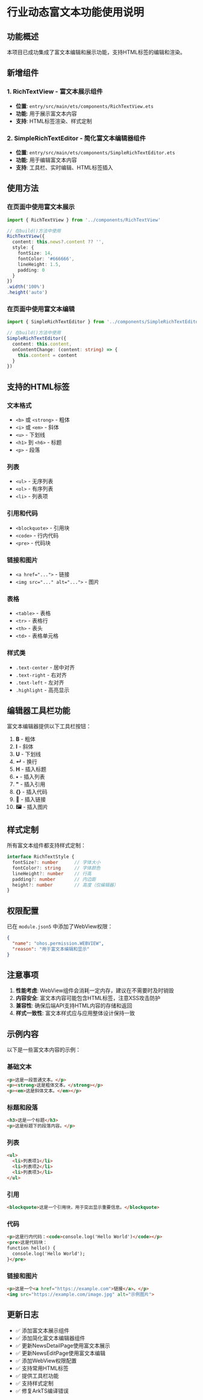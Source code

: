 # 行业动态富文本功能使用说明

## 功能概述

本项目已成功集成了富文本编辑和展示功能，支持HTML标签的编辑和渲染。

## 新增组件

### 1. RichTextView - 富文本展示组件
- **位置**: `entry/src/main/ets/components/RichTextView.ets`
- **功能**: 用于展示富文本内容
- **支持**: HTML标签渲染、样式定制

### 2. SimpleRichTextEditor - 简化富文本编辑器组件
- **位置**: `entry/src/main/ets/components/SimpleRichTextEditor.ets`
- **功能**: 用于编辑富文本内容
- **支持**: 工具栏、实时编辑、HTML标签插入

## 使用方法

### 在页面中使用富文本展示

```typescript
import { RichTextView } from '../components/RichTextView'

// 在build()方法中使用
RichTextView({ 
  content: this.news?.content ?? '',
  style: {
    fontSize: 14,
    fontColor: '#666666',
    lineHeight: 1.5,
    padding: 0
  }
})
.width('100%')
.height('auto')
```

### 在页面中使用富文本编辑

```typescript
import { SimpleRichTextEditor } from '../components/SimpleRichTextEditor'

// 在build()方法中使用
SimpleRichTextEditor({ 
  content: this.content,
  onContentChange: (content: string) => {
    this.content = content
  }
})
```

## 支持的HTML标签

### 文本格式
- `<b>` 或 `<strong>` - 粗体
- `<i>` 或 `<em>` - 斜体
- `<u>` - 下划线
- `<h1>` 到 `<h6>` - 标题
- `<p>` - 段落

### 列表
- `<ul>` - 无序列表
- `<ol>` - 有序列表
- `<li>` - 列表项

### 引用和代码
- `<blockquote>` - 引用块
- `<code>` - 行内代码
- `<pre>` - 代码块

### 链接和图片
- `<a href="...">` - 链接
- `<img src="..." alt="...">` - 图片

### 表格
- `<table>` - 表格
- `<tr>` - 表格行
- `<th>` - 表头
- `<td>` - 表格单元格

### 样式类
- `.text-center` - 居中对齐
- `.text-right` - 右对齐
- `.text-left` - 左对齐
- `.highlight` - 高亮显示

## 编辑器工具栏功能

富文本编辑器提供以下工具栏按钮：

1. **B** - 粗体
2. **I** - 斜体
3. **U** - 下划线
4. **↵** - 换行
5. **H** - 插入标题
6. **•** - 插入列表
7. **"** - 插入引用
8. **{}** - 插入代码
9. **🔗** - 插入链接
10. **🖼️** - 插入图片

## 样式定制

所有富文本组件都支持样式定制：

```typescript
interface RichTextStyle {
  fontSize?: number      // 字体大小
  fontColor?: string     // 字体颜色
  lineHeight?: number    // 行高
  padding?: number       // 内边距
  height?: number        // 高度（仅编辑器）
}
```

## 权限配置

已在 `module.json5` 中添加了WebView权限：

```json
{
  "name": "ohos.permission.WEBVIEW",
  "reason": "用于富文本编辑和显示"
}
```

## 注意事项

1. **性能考虑**: WebView组件会消耗一定内存，建议在不需要时及时销毁
2. **内容安全**: 富文本内容可能包含HTML标签，注意XSS攻击防护
3. **兼容性**: 确保后端API支持HTML内容的存储和返回
4. **样式一致性**: 富文本样式应与应用整体设计保持一致

## 示例内容

以下是一些富文本内容的示例：

### 基础文本
```html
<p>这是一段普通文本。</p>
<p><strong>这是粗体文本。</strong></p>
<p><em>这是斜体文本。</em></p>
```

### 标题和段落
```html
<h3>这是一个标题</h3>
<p>这是标题下的段落内容。</p>
```

### 列表
```html
<ul>
  <li>列表项1</li>
  <li>列表项2</li>
  <li>列表项3</li>
</ul>
```

### 引用
```html
<blockquote>这是一个引用块，用于突出显示重要信息。</blockquote>
```

### 代码
```html
<p>这是行内代码：<code>console.log('Hello World')</code></p>
<pre>这是代码块：
function hello() {
  console.log('Hello World');
}</pre>
```

### 链接和图片
```html
<p>这是一个<a href="https://example.com">链接</a>。</p>
<img src="https://example.com/image.jpg" alt="示例图片">
```

## 更新日志

- ✅ 添加富文本展示组件
- ✅ 添加简化富文本编辑器组件
- ✅ 更新NewsDetailPage使用富文本展示
- ✅ 更新NewsEditPage使用富文本编辑
- ✅ 添加WebView权限配置
- ✅ 支持常用HTML标签
- ✅ 提供工具栏功能
- ✅ 支持样式定制
- ✅ 修复ArkTS编译错误 
